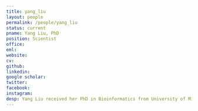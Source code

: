 ```yaml
---
title: yang_liu
layout: people
permalink: /people/yang_liu
status: current
pname: Yang Liu, PhD
position: Scientist
office:
eml:
website:
cv:
github:
linkedin:
google scholar:
twitter:
facebook:
instagram:
desp: Yang Liu received her PhD in Bioinformatics from University of Missouri-Columbia in 2019. Yang's research focused on deep learning method developent for genome-wide association study and biomarker detection. Her work is currently focused on developing the Cancer Immunologic Data Commons (CIDC). Her interests fall in machine learning, multi-omics data integration, immunology and translational cancer genomics.
---
```

